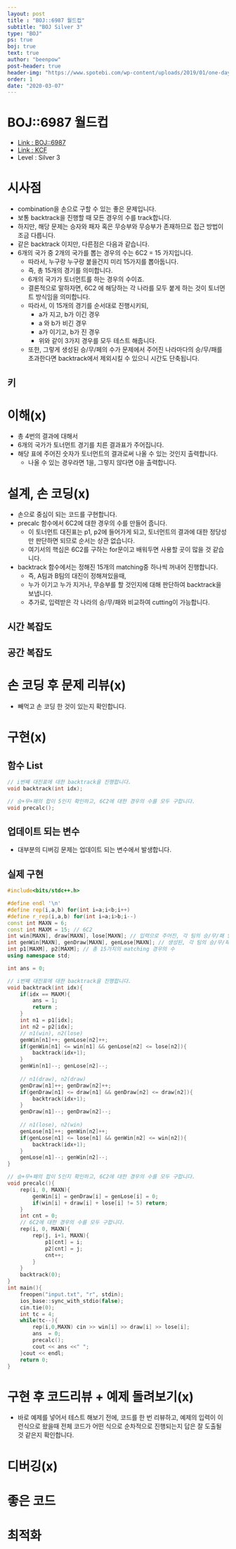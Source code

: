 ```yaml
---
layout: post
title : "BOJ::6987 월드컵"
subtitle: "BOJ Silver 3"
type: "BOJ"
ps: true
boj: true
text: true
author: "beenpow"
post-header: true
header-img: "https://www.spotebi.com/wp-content/uploads/2019/01/one-day-day-one-workout-motivation-spotebi.jpg"
order: 1
date: "2020-03-07"
---
```



# BOJ::6987 월드컵
- [Link : BOJ::6987](https://www.acmicpc.net/problem/6987)
- [Link : KCF](http://www.digitalculture.or.kr/koi/selectOlymPiadDissentList.do)
- Level : Silver 3

# 시사점
- combination을 손으로 구할 수 있는 좋은 문제입니다.
- 보통 backtrack을 진행할 때 모든 경우의 수를 track합니다.
- 하지만, 해당 문제는 승자와 패자 혹은 무승부와 무승부가 존재하므로 접근 방법이 조금 다릅니다.
- 같은 backtrack 이지만, 다른점은 다음과 같습니다.
- 6개의 국가 중 2개의 국가를 뽑는 경우의 수는 6C2 = 15 가지입니다.
  - 따라서, 누구랑 누구랑 붙을건지 미리 15가지를 뽑아둡니다.
  - 즉, 총 15개의 경기를 의미합니다.
  - 6개의 국가가 토너먼트를 하는 경우의 수이죠.
  - 결론적으로 말하자면, 6C2 에 해당하는 각 나라를 모두 붙게 하는 것이 토너먼트 방식임을 의미합니다.
  - 따라서, 이 15개의 경기를 순서대로 진행시키되,
    - a가 지고, b가 이긴 경우
    - a 와 b가 비긴 경우
    - a가 이기고, b가 진 경우
    - 위와 같이 3가지 경우를 모두 테스트 해줍니다.
  - 또한, 그렇게 생성된 승/무/페의 수가 문제에서 주어진 나라마다의 승/무/패를 초과한다면
    backtrack에서 제외시킬 수 있으니 시간도 단축됩니다.

## 키

# 이해(x)
- 총 4번의 결과에 대해서
- 6개의 국가가 토너먼트 경기를 치른 결과표가 주어집니다.
- 해당 표에 주어진 숫자가 토너먼트의 결과로써 나올 수 있는 것인지 출력합니다.
  - 나올 수 있는 경우라면 1을, 그렇지 않다면 0을 출력합니다.

# 설계, 손 코딩(x)
- 손으로 중심이 되는 코드를 구현합니다.
- precalc 함수에서 6C2에 대한 경우의 수를 만들어 줍니다.
  - 이 토너먼트 대진표는 p1, p2에 들어가게 되고, 토너먼트의 결과에 대한 정당성만 판단하면 되므로
    순서는 상관 없습니다.
  - 여기서의 핵심은 6C2를 구하는 for문이고 배워두면 사용할 곳이 많을 것 같습니다.
- backtrack 함수에서는 정해진 15개의 matching중 하나씩 꺼내어 진행합니다.
  - 즉, A팀과 B팀의 대진이 정해져있을때,
  - 누가 이기고 누가 지거나, 무승부를 할 것인지에 대해 판단하여 backtrack을 보냅니다.
  - 추가로, 입력받은 각 나라의 승/무/패와 비교하여 cutting이 가능합니다.

## 시간 복잡도

## 공간 복잡도

# 손 코딩 후 문제 리뷰(x)
- 빼먹고 손 코딩 한 것이 있는지 확인합니다.

# 구현(x)

## 함수 List 

```cpp
// i번째 대진표에 대한 backtrack을 진행합니다.
void backtrack(int idx);

// 승+무+패의 합이 5인지 확인하고, 6C2에 대한 경우의 수를 모두 구합니다.
void precalc();
```

## 업데이트 되는 변수
- 대부분의 디버깅 문제는 업데이트 되는 변수에서 발생합니다.

## 실제 구현 

```cpp
#include<bits/stdc++.h>

#define endl '\n'
#define rep(i,a,b) for(int i=a;i<b;i++)
#define r_rep(i,a,b) for(int i=a;i>b;i--)
const int MAXN = 6;
const int MAXM = 15; // 6C2
int win[MAXN], draw[MAXN], lose[MAXN]; // 입력으로 주어진, 각 팀의 승/무/패 입니다.
int genWin[MAXN], genDraw[MAXN], genLose[MAXN]; // 생성된, 각 팀의 승/무/패 입니다.
int p1[MAXM], p2[MAXM]; // 총 15가지의 matching 경우의 수
using namespace std;

int ans = 0;

// i번째 대진표에 대한 backtrack을 진행합니다.
void backtrack(int idx){
    if(idx == MAXM){
        ans = 1;
        return ;
    }
    int n1 = p1[idx];
    int n2 = p2[idx];
    // n1(win), n2(lose)
    genWin[n1]++; genLose[n2]++;
    if(genWin[n1] <= win[n1] && genLose[n2] <= lose[n2]){
        backtrack(idx+1);
    }
    genWin[n1]--; genLose[n2]--;
    
    // n1(draw), n2(draw)
    genDraw[n1]++; genDraw[n2]++;
    if(genDraw[n1] <= draw[n1] && genDraw[n2] <= draw[n2]){
        backtrack(idx+1);
    }
    genDraw[n1]--; genDraw[n2]--;
    
    // n1(lose), n2(win)
    genLose[n1]++; genWin[n2]++;
    if(genLose[n1] <= lose[n1] && genWin[n2] <= win[n2]){
        backtrack(idx+1);
    }
    genLose[n1]--; genWin[n2]--;
}

// 승+무+패의 합이 5인지 확인하고, 6C2에 대한 경우의 수를 모두 구합니다.
void precalc(){
    rep(i, 0, MAXN){
        genWin[i] = genDraw[i] = genLose[i] = 0;
        if(win[i] + draw[i] + lose[i] != 5) return;
    }
    int cnt = 0;
    // 6C2에 대한 경우의 수를 모두 구합니다.
    rep(i, 0, MAXN){
        rep(j, i+1, MAXN){
            p1[cnt] = i;
            p2[cnt] = j;
            cnt++;
        }
    }
    backtrack(0);
}
int main(){
    freopen("input.txt", "r", stdin);
    ios_base::sync_with_stdio(false);
    cin.tie(0);
    int tc = 4;
    while(tc--){
        rep(i,0,MAXN) cin >> win[i] >> draw[i] >> lose[i];
        ans  = 0;
        precalc();
        cout << ans <<" ";
    }cout << endl;
    return 0;
}
```

# 구현 후 코드리뷰 + 예제 돌려보기(x)
- 바로 예제를 넣어서 테스트 해보기 전에, 코드를 한 번 리뷰하고, 예제의 입력이 이런식으로 왔을때
  전체 코드가 어떤 식으로 순차적으로 진행되는지 답은 잘 도출될 것 같은지 확인합니다.

# 디버깅(x)

# 좋은 코드

# 최적화
